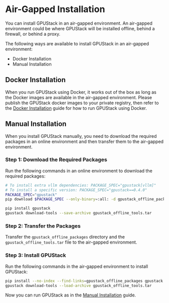 # Air-Gapped Installation

You can install GPUStack in an air-gapped environment. An air-gapped environment could be where GPUStack will be installed offline, behind a firewall, or behind a proxy.

The following ways are available to install GPUStack in an air-gapped environment:

- Docker Installation
- Manual Installation

## Docker Installation

When you run GPUStack using Docker, it works out of the box as long as the Docker images are available in the air-gapped environment. Please publish the GPUStack docker images to your private registry, then refer to the [Docker Installation](docker-installation.md) guide for how to run GPUStack using Docker.

## Manual Installation

When you install GPUStack manually, you need to download the required packages in an online environment and then transfer them to the air-gapped environment.

### Step 1: Download the Required Packages

Run the following commands in an online environment to download the required packages:

```bash
# To install extra vllm dependencies: PACKAGE_SPEC="gpustack[vllm]"
# To install a specific version: PACKAGE_SPEC="gpustack==0.4.0"
PACKAGE_SPEC="gpustack"
pip download $PACKAGE_SPEC --only-binary=:all: -d gpustack_offline_packages

pip install gpustack
gpustack download-tools --save-archive gpustack_offline_tools.tar
```

### Step 2: Transfer the Packages

Transfer the `gpustack_offline_packages` directory and the `gpustack_offline_tools.tar` file to the air-gapped environment.

### Step 3: Install GPUStack

Run the following commands in the air-gapped environment to install GPUStack:

```bash
pip install --no-index --find-links=gpustack_offline_packages gpustack
gpustack download-tools --load-archive gpustack_offline_tools.tar
```

Now you can run GPUStack as in the [Manual Installation](manual-installation.md#run-gpustack) guide.
